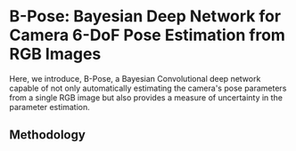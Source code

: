 # B-Pose: Bayesian Deep Network for Camera 6-DoF Pose Estimation from RGB Images

Here, we introduce, B-Pose, a Bayesian Convolutional deep network capable of not only automatically estimating the camera's pose parameters from a single RGB image but also provides a measure of uncertainty in the parameter estimation.

## Methodology

